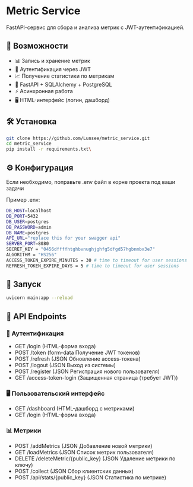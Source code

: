 # Metric Service

FastAPI-сервис для сбора и анализа метрик с JWT-аутентификацией.

## 🔹 Возможности
- 📊 Запись и хранение метрик
- 🔐 Аутентификация через JWT
- 📈 Получение статистики по метрикам
- 🚀 FastAPI + SQLAlchemy + PostgreSQL
- ⚡️ Асинхронная работа
- 🖥 HTML-интерфейс (логин, дашборд)

## 🛠 Установка
```bash
git clone https://github.com/Lunsee/metric_service.git
cd metric_service
pip install -r requirements.txt\
```

## ⚙️ Конфигурация
Если необходимо, поправьте .env файл в корне проекта под ваши задачи

Пример .env:
```bash
DB_HOST=localhost
DB_PORT=5432
DB_USER=postgres
DB_PASSWORD=admin
DB_NAME=postgres
API_URL="replace this for your swagger api"
SERVER_PORT=8080
SECRET_KEY = "0456dffffhtghbvnughjghfg5dfgd57hgbnmbx3e7"
ALGORITHM = "HS256"
ACCESS_TOKEN_EXPIRE_MINUTES = 30 # time to timeout for user sessions
REFRESH_TOKEN_EXPIRE_DAYS = 5 # time to timeout for user sessions
```

## 🚀 Запуск
```bash
uvicorn main:app --reload
```
## 📄 API Endpoints

### 🔐 Аутентификация

- GET    /login            (HTML-форма входа)
- POST  /token            (form-data Получение JWT токенов)
- POST  /refresh          (JSON  Обновление access-токена)
- POST  /logout            (JSON  Выход из системы)
- POST  /register         (JSON  Регистрация нового пользователя)
- GET  /access-token-login  (Защищенная страница (требует JWT))

### 🖥 Пользовательский интерфейс
- GET  /dashboard   (HTML-дашборд с метриками)
- GET  /login       (HTML-форма входа)
  
### 📊 Метрики
- POST  /addMetrics                    (JSON  Добавление новой метрики)
- GET  /loadMetrics                    (JSON  Список метрик пользователя)
- DELETE  /deleteMetric/{public_key}  (JSON  Удаление метрики по ключу)
- POST  /collect                      (JSON  Сбор клиентских данных)
- POST  /api/stats/{public_key}        (JSON  Статистика по метрике)
